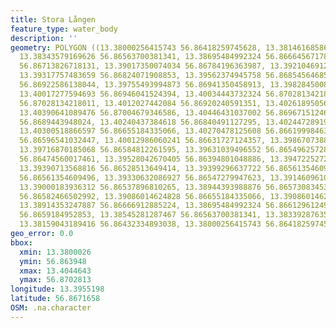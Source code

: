 ```yaml
---
title: Stora Lången
feature_type: water_body
description: ''
geometry: POLYGON ((13.38000256415743 56.86418259745628, 13.38146168586148 56.86488634953,
  13.38343579169626 56.86563700381341, 13.38695484992324 56.86664567178164, 13.38901478644618
  56.86713826718131, 13.39017350074034 56.86784196363987, 13.39210469123059 56.86849873505472,
  13.39317757483659 56.86824071908853, 13.39562374945758 56.8685456468571, 13.39583832617931
  56.86922586138044, 13.39755493994873 56.86941350458913, 13.39828450080031 56.86981224328041,
  13.40017277594693 56.86946041524394, 13.40034443732324 56.87028134218011, 13.40171772833914
  56.87028134218011, 13.4012027442084 56.86920240591351, 13.40261895056792 56.86948387054952,
  13.40390641089476 56.87004679346586, 13.40446431037002 56.86967151246304, 13.40287644263329
  56.8689443948024, 13.40240437384618 56.86840491127295, 13.40244728919071 56.86680987096879,
  13.40300518866597 56.86655184335066, 13.40270478125608 56.86619998463852, 13.40206105109266
  56.86596541032447, 13.40012986060241 56.86631727124357, 13.39867073889836 56.86570737688001,
  13.39716870185068 56.86584812261595, 13.39631039496552 56.86549625728296, 13.39605290290015
  56.86474560017461, 13.39528042670405 56.86394801048886, 13.39472252722879 56.86404184545248,
  13.39390713568816 56.86528513649414, 13.39399296637722 56.86561354609496, 13.39330632086927
  56.86561354609496, 13.39330632086927 56.86547279947623, 13.39146096106717 56.86542588381911,
  13.39000183936312 56.86537896810265, 13.38944393988876 56.86573083453913, 13.39021641608486
  56.86582466502992, 13.39086014624828 56.86655184335066, 13.39086014624828 56.86685678489027,
  13.38914353247887 56.86666912885224, 13.38695484992324 56.86612961249885, 13.38583905097272
  56.8659184952853, 13.38545281287467 56.86563700381341, 13.38339287635173 56.86481597491851,
  13.38159043189416 56.86432334893038, 13.38000256415743 56.86418259745628))
geo_error: 0.0
bbox:
  xmin: 13.3800026
  ymin: 56.863948
  xmax: 13.4044643
  ymax: 56.8702813
longitude: 13.3955198
latitude: 56.8671658
OSM: .na.character
---
```

